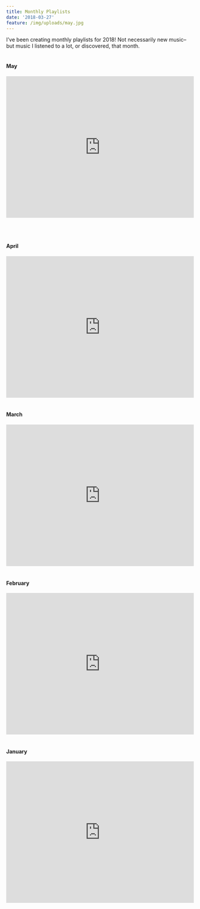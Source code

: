 ```yaml
---
title: Monthly Playlists
date: '2018-03-27'
feature: /img/uploads/may.jpg
---
```

I’ve been creating monthly playlists for 2018! Not necessarily new music– but music I listened to a lot, or discovered, that month.
<br><br>

#### **May**

<iframe src="https://open.spotify.com/embed/user/121523262/playlist/1c7tGKYJXHEjj28AP88YWo" width="100%" height="380" frameborder="0" allowtransparency="true" allow="encrypted-media"></iframe>

<br><br>

#### **April**

<iframe src="https://open.spotify.com/embed/user/121523262/playlist/2T8NwQebAmmzKPa6mxIS1s"
              width="100%" height="380" frameborder="0" allowtransparency="true" allow="encrypted-media"></iframe>
<br><br>

#### **March**

<iframe src="https://open.spotify.com/embed/user/121523262/playlist/3CTptDhoyLtpq2bKZt7Rxn"
              width="100%" height="380" frameborder="0" allowtransparency="true" allow="encrypted-media"></iframe>
<br><br>

#### **February**

<iframe src="https://open.spotify.com/embed/user/121523262/playlist/4RZnzHYnXFL4eaZBajbFW8"
              width="100%" height="380" frameborder="0" allowtransparency="true" allow="encrypted-media"></iframe>
<br><br>

#### **January**

<iframe src="https://open.spotify.com/embed/user/121523262/playlist/6xXezy3Cxh9k1HL60yG8d9"
              width="100%" height="380" frameborder="0" allowtransparency="true" allow="encrypted-media"></iframe>
<br><br>
